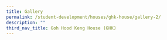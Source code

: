 ```yaml
---
title: Gallery
permalink: /student-development/houses/ghk-house/gallery-2/
description: ""
third_nav_title: Goh Hood Keng House (GHK)
---
```

